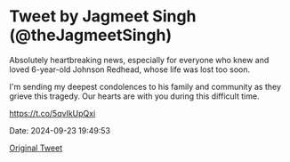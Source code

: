 # Tweet by Jagmeet Singh (@theJagmeetSingh)

Absolutely heartbreaking news, especially for everyone who knew and loved 6-year-old Johnson Redhead, whose life was lost too soon.

I'm sending my deepest condolences to his family and community as they grieve this tragedy. Our hearts are with you during this difficult time.

https://t.co/5qvIkUpQxi

Date: 2024-09-23 19:49:53

[Original Tweet](https://x.com/theJagmeetSingh/status/1838304801983205856)
